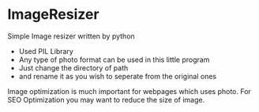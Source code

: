 # ImageResizer

Simple Image resizer written by python 

- Used PIL Library 
- Any type of photo format can be used in this little program
- Just change the directory of path
- and rename it as you wish to seperate from the original ones

Image optimization is much important for webpages which uses photo.
For SEO Optimization you may want to reduce the size of image.
